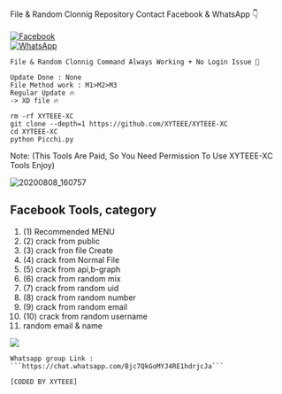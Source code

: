 File & Random Clonnig Repository
Contact Facebook & WhatsApp 👇
<b></b> </br><br> [![Facebook](https://img.shields.io/badge/Facebook-XYTEEE-blue?style=flat-square&logo=facebook)](https://facebook.com/groups/483783567010955/)<br> [![WhatsApp](https://img.shields.io/badge/WhatsApp-XYTEEE-blue?style=flat-square&logo=WhatsApp)](wa.me/+8801926890544)

```
File & Random Clonnig Command Always Working + No Login Issue 🖤

Update Done : None
File Method work : M1>M2>M3
Regular Update 🔥
-> XD file 🔥

rm -rf XYTEEE-XC
git clone --depth=1 https://github.com/XYTEEE/XYTEEE-XC
cd XYTEEE-XC
python Picchi.py
```
Note: (This Tools Are Paid, So You Need Permission To Use XYTEEE-XC Tools Enjoy)

![20200808_160757](https://github.com/XYTEEE/XYTEEE-XC/blob/main/Xyteee.png)

 <h2>Facebook Tools, category</h2>
<ol>
  <li>(1) Recommended MENU</li>
  <li>(2) crack from public</li>
  <li>(3) crack fron file Create</li>
  <li>(4) crack from Normal File</li>
  <li>(5) crack from api,b-graph</li>
  <li>(6) crack from random mix</li>
  <li>(7) crack from random uid</li>
  <li>(8) crack from random number</li>
  <li>(9) crack from random email</li>
  <li>(10) crack from random username</li>
  <li>random email & name</li>
</ol>
<img src="https://github.com/XYTEEE/XYTEEE-XC/blob/main/Screenshot_2024_0616_084149.png">
 
```
Whatsapp group Link : ```https://chat.whatsapp.com/Bjc7QkGoMYJ4RE1hdrjcJa```

[CODED BY XYTEEE]
